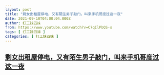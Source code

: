 ```yaml
---
layout: post
title: "剩女出租屋停电，又有陌生男子敲门，叫来手机哥度过这一夜"
date: 2021-09-10T04:00:04.000Z
author: 打工妹四妹
from: https://www.youtube.com/watch?v=C7qIlPbQS-s
tags: [ 打工妹四妹 ]
categories: [ 打工妹四妹 ]
---
```

<!--1631246404000-->
[剩女出租屋停电，又有陌生男子敲门，叫来手机哥度过这一夜](https://www.youtube.com/watch?v=C7qIlPbQS-s)
------

<div>

</div>
